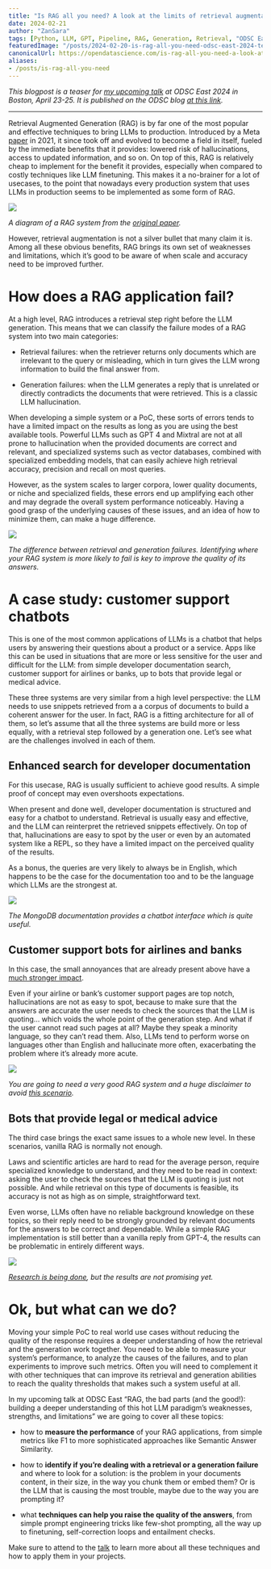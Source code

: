 ```yaml
---
title: "Is RAG all you need? A look at the limits of retrieval augmentation"
date: 2024-02-21
author: "ZanSara"
tags: [Python, LLM, GPT, Pipeline, RAG, Generation, Retrieval, "ODSC East 2024", ODSC, Conference, Teaser]
featuredImage: "/posts/2024-02-20-is-rag-all-you-need-odsc-east-2024-teaser/cover.jpeg"
canonicalUrl: https://opendatascience.com/is-rag-all-you-need-a-look-at-the-limits-of-retrieval-augmentation/
aliases:
- /posts/is-rag-all-you-need
---
```


*This blogpost is a teaser for [my upcoming talk](https://odsc.com/speakers/rag-the-bad-parts-and-the-good-building-a-deeper-understanding-of-this-hot-llm-paradigms-weaknesses-strengths-and-limitations/) at ODSC East 2024 in Boston, April 23-25. It is published on the ODSC blog [at this link](https://opendatascience.com/is-rag-all-you-need-a-look-at-the-limits-of-retrieval-augmentation/).*

---

Retrieval Augmented Generation (RAG) is by far one of the most popular and effective techniques to bring LLMs to production. Introduced by a Meta [paper](https://arxiv.org/abs/2005.11401) in 2021, it since took off and evolved to become a field in itself, fueled by the immediate benefits that it provides: lowered risk of hallucinations, access to updated information, and so on. On top of this, RAG is relatively cheap to implement for the benefit it provides, especially when compared to costly techniques like LLM finetuning. This makes it a no-brainer for a lot of usecases, to the point that nowadays every production system that uses LLMs in production seems to be implemented as some form of RAG.
  
![](/posts/2024-02-20-is-rag-all-you-need-odsc-east-2024-teaser/rag_paper.png)

*A diagram of a RAG system from the [original paper](https://arxiv.org/abs/2005.11401).*

However, retrieval augmentation is not a silver bullet that many claim it is. Among all these obvious benefits, RAG brings its own set of weaknesses and limitations, which it’s good to be aware of when scale and accuracy need to be improved further.

# How does a RAG application fail?

At a high level, RAG introduces a retrieval step right before the LLM generation. This means that we can classify the failure modes of a RAG system into two main categories:

* Retrieval failures: when the retriever returns only documents which are irrelevant to the query or misleading, which in turn gives the LLM wrong information to build the final answer from.

* Generation failures: when the LLM generates a reply that is unrelated or directly contradicts the documents that were retrieved. This is a classic LLM hallucination.

When developing a simple system or a PoC, these sorts of errors tends to have a limited impact on the results as long as you are using the best available tools. Powerful LLMs such as GPT 4 and Mixtral are not at all prone to hallucination when the provided documents are correct and relevant, and specialized systems such as vector databases, combined with specialized embedding models, that can easily achieve high retrieval accuracy, precision and recall on most queries.

However, as the system scales to larger corpora, lower quality documents, or niche and specialized fields, these errors end up amplifying each other and may degrade the overall system performance noticeably. Having a good grasp of the underlying causes of these issues, and an idea of how to minimize them, can make a huge difference.
  

![](/posts/2024-02-20-is-rag-all-you-need-odsc-east-2024-teaser/rag_failures.png)

*The difference between retrieval and generation failures. Identifying where your RAG system is more likely to fail is key to improve the quality of its answers.*

# A case study: customer support chatbots

This is one of the most common applications of LLMs is a chatbot that helps users by answering their questions about a product or a service. Apps like this can be used in situations that are more or less sensitive for the user and difficult for the LLM: from simple developer documentation search, customer support for airlines or banks, up to bots that provide legal or medical advice.

These three systems are very similar from a high level perspective: the LLM needs to use snippets retrieved from a a corpus of documents to build a coherent answer for the user. In fact, RAG is a fitting architecture for all of them, so let’s assume that all the three systems are build more or less equally, with a retrieval step followed by a generation one.
Let’s see what are the challenges involved in each of them.

## Enhanced search for developer documentation

For this usecase, RAG is usually sufficient to achieve good results. A simple proof of concept may even overshoots expectations.

When present and done well, developer documentation is structured and easy for a chatbot to understand. Retrieval is usually easy and effective, and the LLM can reinterpret the retrieved snippets effectively. On top of that, hallucinations are easy to spot by the user or even by an automated system like a REPL, so they have a limited impact on the perceived quality of the results.

As a bonus, the queries are very likely to always be in English, which happens to be the case for the documentation too and to be the language which LLMs are the strongest at.

![](/posts/2024-02-20-is-rag-all-you-need-odsc-east-2024-teaser/mongodb.png)

*The MongoDB documentation provides a chatbot interface which is quite useful.*

## Customer support bots for airlines and banks

In this case, the small annoyances that are already present above have a [much stronger impact](https://www.theguardian.com/world/2024/feb/16/air-canada-chatbot-lawsuit).

Even if your airline or bank’s customer support pages are top notch, hallucinations are not as easy to spot, because to make sure that the answers are accurate the user needs to check the sources that the LLM is quoting… which voids the whole point of the generation step. And what if the user cannot read such pages at all? Maybe they speak a minority language, so they can’t read them. Also, LLMs tend to perform worse on languages other than English and hallucinate more often, exacerbating the problem where it’s already more acute.
  
![](/posts/2024-02-20-is-rag-all-you-need-odsc-east-2024-teaser/air_canada.png)

*You are going to need a very good RAG system and a huge disclaimer to avoid [this scenario](https://www.theguardian.com/world/2024/feb/16/air-canada-chatbot-lawsuit).*

## Bots that provide legal or medical advice

The third case brings the exact same issues to a whole new level. In these scenarios, vanilla RAG is normally not enough.

Laws and scientific articles are hard to read for the average person, require specialized knowledge to understand, and they need to be read in context: asking the user to check the sources that the LLM is quoting is just not possible. And while retrieval on this type of documents is feasible, its accuracy is not as high as on simple, straightforward text.

Even worse, LLMs often have no reliable background knowledge on these topics, so their reply need to be strongly grounded by relevant documents for the answers to be correct and dependable. While a simple RAG implementation is still better than a vanilla reply from GPT-4, the results can be problematic in entirely different ways.
  
![](/posts/2024-02-20-is-rag-all-you-need-odsc-east-2024-teaser/medical_questions.png)

*[Research is being done](https://www.sciencedirect.com/science/article/pii/S2949761223000366), but the results are not promising yet.*

# Ok, but what can we do?

Moving your simple PoC to real world use cases without reducing the quality of the response requires a deeper understanding of how the retrieval and the generation work together. You need to be able to measure your system’s performance, to analyze the causes of the failures, and to plan experiments to improve such metrics. Often you will need to complement it with other techniques that can improve its retrieval and generation abilities to reach the quality thresholds that makes such a system useful at all.

In my upcoming talk at ODSC East “RAG, the bad parts (and the good!): building a deeper understanding of this hot LLM paradigm’s weaknesses, strengths, and limitations” we are going to cover all these topics:

* how to **measure the performance** of your RAG applications, from simple metrics like F1 to more sophisticated approaches like Semantic Answer Similarity.

* how to **identify if you’re dealing with a retrieval or a generation failure** and where to look for a solution: is the problem in your documents content, in their size, in the way you chunk them or embed them? Or is the LLM that is causing the most trouble, maybe due to the way you are prompting it?

* what **techniques can help you raise the quality of the answers**, from simple prompt engineering tricks like few-shot prompting, all the way up to finetuning, self-correction loops and entailment checks.

Make sure to attend to the [talk](https://odsc.com/speakers/rag-the-bad-parts-and-the-good-building-a-deeper-understanding-of-this-hot-llm-paradigms-weaknesses-strengths-and-limitations/) to learn more about all these techniques and how to apply them in your projects.
